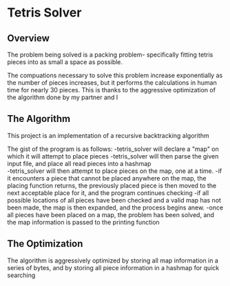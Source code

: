 # Tetris Solver

## Overview
The problem being solved is a packing problem- specifically fitting tetris pieces into as small a space as possible.

The compuations necessary to solve this problem increase exponentially as the number of pieces increases, but it performs the calculations in human time for nearly 30 pieces. This is thanks to the aggressive optimization of the algorithm done by my partner and I

## The Algorithm
This project is an implementation of a recursive backtracking algorithm

The gist of the program is as follows:
-tetris_solver will declare a "map" on which it will attempt to place pieces
-tetris_solver will then parse the given input file, and place all read pieces into a hashmap	
-tetris_solver will then attempt to place pieces on the map, one at a time.
	-if it encounters a piece that cannot be placed anywhere on the map, the placing function returns, the previously placed piece is then moved to the next acceptable place for it, and the program continues checking
	-if all possible locations of all pieces have been checked and a valid map has not been made, the map is then expanded, and the process begins anew.
	-once all pieces have been placed on a map, the problem has been solved, and the map information is passed to the printing function
	
## The Optimization

The algorithm is aggressively optimized by storing all map information in a series of bytes, and by storing all piece information in a hashmap for quick searching
